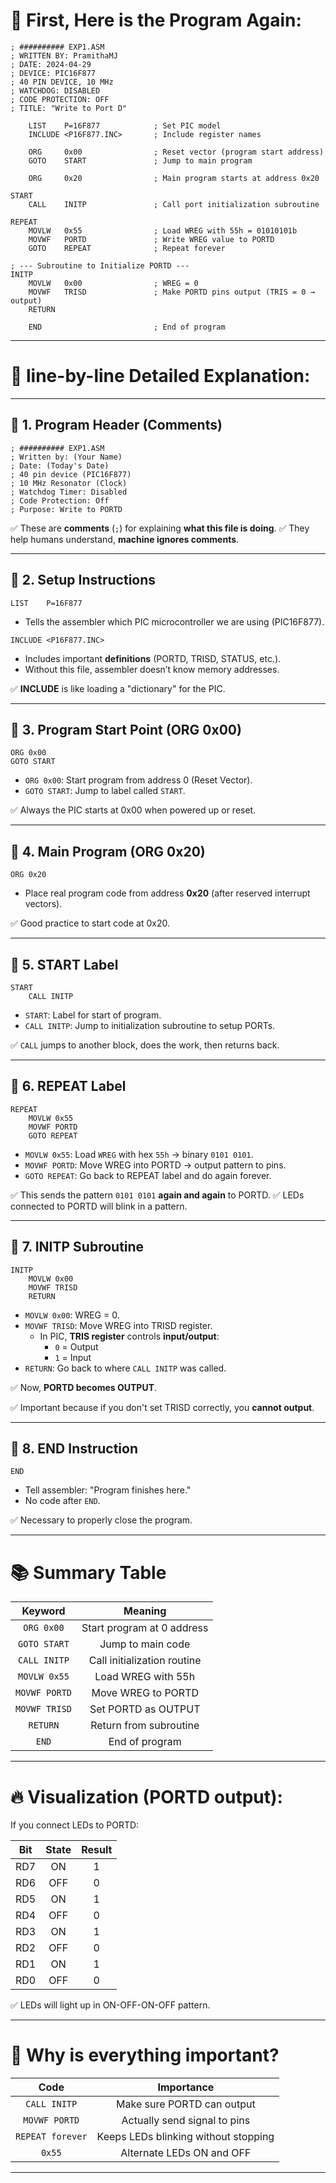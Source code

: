 # 📜 First, Here is the Program Again:

```assembly
; ########## EXP1.ASM 
; WRITTEN BY: PramithaMJ
; DATE: 2024-04-29
; DEVICE: PIC16F877
; 40 PIN DEVICE, 10 MHz
; WATCHDOG: DISABLED
; CODE PROTECTION: OFF
; TITLE: "Write to Port D"

    LIST    P=16F877            ; Set PIC model
    INCLUDE <P16F877.INC>       ; Include register names

    ORG     0x00                ; Reset vector (program start address)
    GOTO    START               ; Jump to main program

    ORG     0x20                ; Main program starts at address 0x20

START
    CALL    INITP               ; Call port initialization subroutine

REPEAT
    MOVLW   0x55                ; Load WREG with 55h = 01010101b
    MOVWF   PORTD               ; Write WREG value to PORTD
    GOTO    REPEAT              ; Repeat forever

; --- Subroutine to Initialize PORTD ---
INITP
    MOVLW   0x00                ; WREG = 0
    MOVWF   TRISD               ; Make PORTD pins output (TRIS = 0 → output)
    RETURN

    END                         ; End of program
```

---

# 🧠 **line-by-line Detailed Explanation**:

---

## 🔵 **1. Program Header (Comments)**

```assembly
; ########## EXP1.ASM 
; Written by: (Your Name)
; Date: (Today's Date)
; 40 pin device (PIC16F877)
; 10 MHz Resonator (Clock)
; Watchdog Timer: Disabled
; Code Protection: Off
; Purpose: Write to PORTD
```
✅ These are **comments** (`;`) for explaining **what this file is doing**.
✅ They help humans understand, **machine ignores comments**.

---

## 🔵 **2. Setup Instructions**

```assembly
LIST    P=16F877
```
- Tells the assembler which PIC microcontroller we are using (PIC16F877).
  
```assembly
INCLUDE <P16F877.INC>
```
- Includes important **definitions** (PORTD, TRISD, STATUS, etc.).
- Without this file, assembler doesn’t know memory addresses.

✅ **INCLUDE** is like loading a "dictionary" for the PIC.

---

## 🔵 **3. Program Start Point (ORG 0x00)**

```assembly
ORG 0x00
GOTO START
```
- `ORG 0x00`: Start program from address 0 (Reset Vector).
- `GOTO START`: Jump to label called `START`.
  
✅ Always the PIC starts at 0x00 when powered up or reset.

---

## 🔵 **4. Main Program (ORG 0x20)**

```assembly
ORG 0x20
```
- Place real program code from address **0x20** (after reserved interrupt vectors).

✅ Good practice to start code at 0x20.

---

## 🔵 **5. START Label**

```assembly
START
    CALL INITP
```
- `START`: Label for start of program.
- `CALL INITP`: Jump to initialization subroutine to setup PORTs.

✅ `CALL` jumps to another block, does the work, then returns back.

---

## 🔵 **6. REPEAT Label**

```assembly
REPEAT
    MOVLW 0x55
    MOVWF PORTD
    GOTO REPEAT
```
- `MOVLW 0x55`: Load `WREG` with hex `55h` → binary `0101 0101`.
- `MOVWF PORTD`: Move WREG into PORTD → output pattern to pins.
- `GOTO REPEAT`: Go back to REPEAT label and do again forever.

✅ This sends the pattern `0101 0101` **again and again** to PORTD.
✅ LEDs connected to PORTD will blink in a pattern.

---

## 🔵 **7. INITP Subroutine**

```assembly
INITP
    MOVLW 0x00
    MOVWF TRISD
    RETURN
```
- `MOVLW 0x00`: WREG = 0.
- `MOVWF TRISD`: Move WREG into TRISD register.
  - In PIC, **TRIS register** controls **input/output**:
    - `0` = Output
    - `1` = Input
- `RETURN`: Go back to where `CALL INITP` was called.

✅ Now, **PORTD becomes OUTPUT**.

✅ Important because if you don't set TRISD correctly, you **cannot output**.

---

## 🔵 **8. END Instruction**

```assembly
END
```
- Tell assembler: "Program finishes here."
- No code after `END`.

✅ Necessary to properly close the program.

---

# 📚 Summary Table

| Keyword | Meaning |
|:-------:|:-------:|
| `ORG 0x00` | Start program at 0 address |
| `GOTO START` | Jump to main code |
| `CALL INITP` | Call initialization routine |
| `MOVLW 0x55` | Load WREG with 55h |
| `MOVWF PORTD` | Move WREG to PORTD |
| `MOVWF TRISD` | Set PORTD as OUTPUT |
| `RETURN` | Return from subroutine |
| `END` | End of program |

---

# 🔥 Visualization (PORTD output):

If you connect LEDs to PORTD:

| Bit | State | Result |
|:---:|:-----:|:------:|
| RD7 | ON | 1 |
| RD6 | OFF | 0 |
| RD5 | ON | 1 |
| RD4 | OFF | 0 |
| RD3 | ON | 1 |
| RD2 | OFF | 0 |
| RD1 | ON | 1 |
| RD0 | OFF | 0 |

✅ LEDs will light up in ON-OFF-ON-OFF pattern.

---

# 📢 Why is everything important?

| Code | Importance |
|:----:|:----------:|
| `CALL INITP` | Make sure PORTD can output |
| `MOVWF PORTD` | Actually send signal to pins |
| `REPEAT forever` | Keeps LEDs blinking without stopping |
| `0x55` | Alternate LEDs ON and OFF |

---
